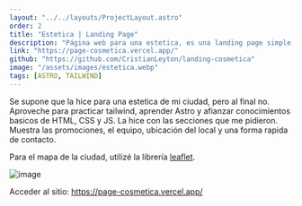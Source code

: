 ```yaml
---
layout: "../../layouts/ProjectLayout.astro"
order: 2
title: "Estetica | Landing Page"
description: "Página web para una estetica, es una landing page simple, con cinco secciones. Se supone que la hice para una estetica de mi ciudad, pero al final no. "
link: "https://page-cosmetica.vercel.app/"
github: "https://github.com/CristianLeyton/landing-cosmetica"
image: "/assets/images/estetica.webp"
tags: [ASTRO, TAILWIND]
---
```


Se supone que la hice para una estetica de mi ciudad, pero al final no.
Aproveche para practicar tailwind, aprender Astro y afianzar conocimientos basicos de HTML, CSS y JS.
La hice con las secciones que me pidieron. Muestra las promociones, el equipo, ubicación del local y una forma rapida de contacto.

Para el mapa de la ciudad, utilizé la librería [leaflet](https://leafletjs.com/).

![image](https://github.com/user-attachments/assets/5266ea4f-f7ba-4289-a356-8415eca8847c)

Acceder al sitio:
<https://page-cosmetica.vercel.app/>
